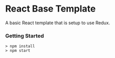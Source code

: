 # React Base Template

A basic React template that is setup to use Redux.

### Getting Started

```
> npm install
> npm start
```
